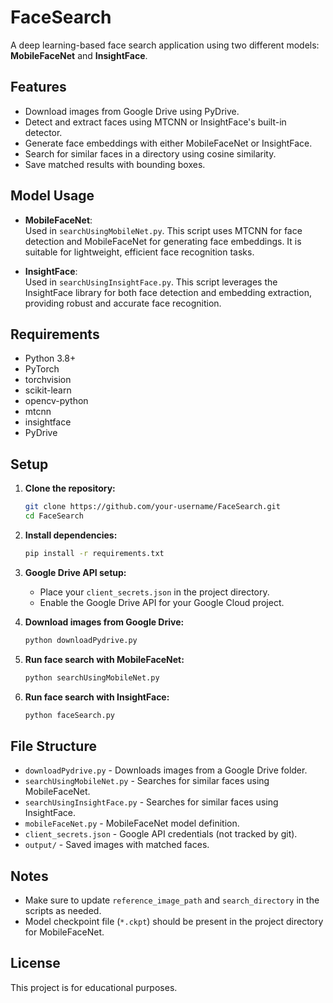 # FaceSearch

A deep learning-based face search application using two different models: **MobileFaceNet** and **InsightFace**.

## Features

- Download images from Google Drive using PyDrive.
- Detect and extract faces using MTCNN or InsightFace's built-in detector.
- Generate face embeddings with either MobileFaceNet or InsightFace.
- Search for similar faces in a directory using cosine similarity.
- Save matched results with bounding boxes.

## Model Usage

- **MobileFaceNet**:  
  Used in `searchUsingMobileNet.py`. This script uses MTCNN for face detection and MobileFaceNet for generating face embeddings. It is suitable for lightweight, efficient face recognition tasks.

- **InsightFace**:  
  Used in `searchUsingInsightFace.py`. This script leverages the InsightFace library for both face detection and embedding extraction, providing robust and accurate face recognition.

## Requirements

- Python 3.8+
- PyTorch
- torchvision
- scikit-learn
- opencv-python
- mtcnn
- insightface
- PyDrive

## Setup

1. **Clone the repository:**
   ```bash
   git clone https://github.com/your-username/FaceSearch.git
   cd FaceSearch
   ```

2. **Install dependencies:**
   ```bash
   pip install -r requirements.txt
   ```

3. **Google Drive API setup:**
   - Place your `client_secrets.json` in the project directory.
   - Enable the Google Drive API for your Google Cloud project.

4. **Download images from Google Drive:**
   ```bash
   python downloadPydrive.py
   ```

5. **Run face search with MobileFaceNet:**
   ```bash
   python searchUsingMobileNet.py
   ```

6. **Run face search with InsightFace:**
   ```bash
   python faceSearch.py
   ```

## File Structure

- `downloadPydrive.py` - Downloads images from a Google Drive folder.
- `searchUsingMobileNet.py` - Searches for similar faces using MobileFaceNet.
- `searchUsingInsightFace.py` - Searches for similar faces using InsightFace.
- `mobileFaceNet.py` - MobileFaceNet model definition.
- `client_secrets.json` - Google API credentials (not tracked by git).
- `output/` - Saved images with matched faces.

## Notes

- Make sure to update `reference_image_path` and `search_directory` in the scripts as needed.
- Model checkpoint file (`*.ckpt`) should be present in the project directory for MobileFaceNet.

## License

This project is for educational purposes.

